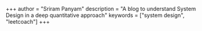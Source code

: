 +++
author = "Sriram Panyam"
description = "A blog to understand System Design in a deep quantitative approach"
keywords = ["system design", "leetcoach"]
+++
